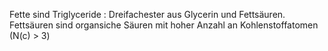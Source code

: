 Fette sind Triglyceride :  Dreifachester aus Glycerin und Fettsäuren.
Fettsäuren sind organsiche Säuren mit hoher Anzahl an Kohlenstoffatomen (N(c) > 3)
